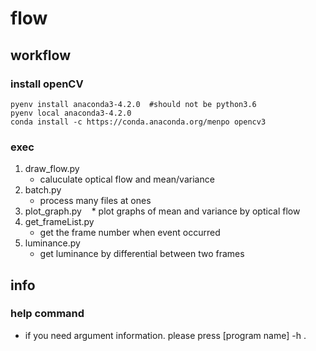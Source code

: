 # flow

## workflow
### install openCV
```
pyenv install anaconda3-4.2.0  #should not be python3.6
pyenv local anaconda3-4.2.0
conda install -c https://conda.anaconda.org/menpo opencv3
```

### exec
1. draw_flow.py
    * caluculate optical flow and mean/variance
2. batch.py
    * process many files at ones
3. plot_graph.py
    * plot graphs of mean and variance by optical flow
4. get_frameList.py
    * get the frame number when event occurred 
5. luminance.py
    * get luminance by differential between two frames


## info
### help command
   * if you need argument information. please press [program name] -h .
